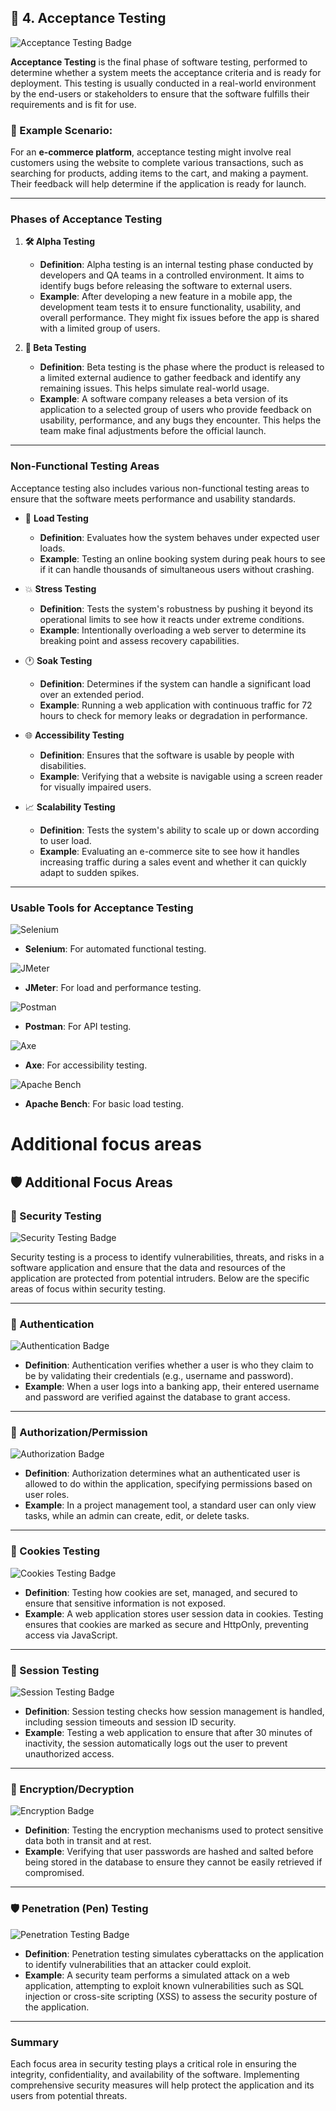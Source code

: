 
## 🎯 **4. Acceptance Testing**

![Acceptance Testing Badge](https://img.shields.io/badge/Acceptance_Testing-7E57C2?style=for-the-badge)

**Acceptance Testing** is the final phase of software testing, performed to determine whether a system meets the acceptance criteria and is ready for deployment. This testing is usually conducted in a real-world environment by the end-users or stakeholders to ensure that the software fulfills their requirements and is fit for use.

### 📝 Example Scenario:
For an **e-commerce platform**, acceptance testing might involve real customers using the website to complete various transactions, such as searching for products, adding items to the cart, and making a payment. Their feedback will help determine if the application is ready for launch.

---

### **Phases of Acceptance Testing**

1. **🛠️ Alpha Testing**
   - **Definition**: Alpha testing is an internal testing phase conducted by developers and QA teams in a controlled environment. It aims to identify bugs before releasing the software to external users.
   - **Example**: After developing a new feature in a mobile app, the development team tests it to ensure functionality, usability, and overall performance. They might fix issues before the app is shared with a limited group of users.

2. **🔬 Beta Testing**
   - **Definition**: Beta testing is the phase where the product is released to a limited external audience to gather feedback and identify any remaining issues. This helps simulate real-world usage.
   - **Example**: A software company releases a beta version of its application to a selected group of users who provide feedback on usability, performance, and any bugs they encounter. This helps the team make final adjustments before the official launch.

---

### **Non-Functional Testing Areas**

Acceptance testing also includes various non-functional testing areas to ensure that the software meets performance and usability standards.

- 🚦 **Load Testing**
  - **Definition**: Evaluates how the system behaves under expected user loads.
  - **Example**: Testing an online booking system during peak hours to see if it can handle thousands of simultaneous users without crashing.
  
- 💥 **Stress Testing**
  - **Definition**: Tests the system's robustness by pushing it beyond its operational limits to see how it reacts under extreme conditions.
  - **Example**: Intentionally overloading a web server to determine its breaking point and assess recovery capabilities.

- 🕐 **Soak Testing**
  - **Definition**: Determines if the system can handle a significant load over an extended period.
  - **Example**: Running a web application with continuous traffic for 72 hours to check for memory leaks or degradation in performance.

- 🌐 **Accessibility Testing**
  - **Definition**: Ensures that the software is usable by people with disabilities.
  - **Example**: Verifying that a website is navigable using a screen reader for visually impaired users.

- 📈 **Scalability Testing**
  - **Definition**: Tests the system's ability to scale up or down according to user load.
  - **Example**: Evaluating an e-commerce site to see how it handles increasing traffic during a sales event and whether it can quickly adapt to sudden spikes.

---

### **Usable Tools for Acceptance Testing**

![Selenium](https://img.shields.io/badge/Selenium-43B02A?style=for-the-badge&logo=selenium&logoColor=white) 
- **Selenium**: For automated functional testing.

![JMeter](https://img.shields.io/badge/JMeter-D5A025?style=for-the-badge&logo=apache&logoColor=white) 
- **JMeter**: For load and performance testing.

![Postman](https://img.shields.io/badge/Postman-FF6C37?style=for-the-badge&logo=postman&logoColor=white) 
- **Postman**: For API testing.

![Axe](https://img.shields.io/badge/Axe-00B2B8?style=for-the-badge&logoColor=white) 
- **Axe**: For accessibility testing.

![Apache Bench](https://img.shields.io/badge/Apache_Bench-0D9B1C?style=for-the-badge) 
- **Apache Bench**: For basic load testing.

# Additional focus areas

## 🛡️ Additional Focus Areas

### 🔐 Security Testing

![Security Testing Badge](https://img.shields.io/badge/Security_Testing-FF9800?style=for-the-badge)

Security testing is a process to identify vulnerabilities, threats, and risks in a software application and ensure that the data and resources of the application are protected from potential intruders. Below are the specific areas of focus within security testing.

---

### 🔑 Authentication

![Authentication Badge](https://img.shields.io/badge/Authentication-3F51B5?style=for-the-badge)

- **Definition**: Authentication verifies whether a user is who they claim to be by validating their credentials (e.g., username and password).
- **Example**: When a user logs into a banking app, their entered username and password are verified against the database to grant access.

---

### 📝 Authorization/Permission

![Authorization Badge](https://img.shields.io/badge/Authorization-2196F3?style=for-the-badge)

- **Definition**: Authorization determines what an authenticated user is allowed to do within the application, specifying permissions based on user roles.
- **Example**: In a project management tool, a standard user can only view tasks, while an admin can create, edit, or delete tasks.

---

### 🍪 Cookies Testing

![Cookies Testing Badge](https://img.shields.io/badge/Cookies_Testing-FF5722?style=for-the-badge)

- **Definition**: Testing how cookies are set, managed, and secured to ensure that sensitive information is not exposed.
- **Example**: A web application stores user session data in cookies. Testing ensures that cookies are marked as secure and HttpOnly, preventing access via JavaScript.

---

### 🔐 Session Testing

![Session Testing Badge](https://img.shields.io/badge/Session_Testing-8BC34A?style=for-the-badge)

- **Definition**: Session testing checks how session management is handled, including session timeouts and session ID security.
- **Example**: Testing a web application to ensure that after 30 minutes of inactivity, the session automatically logs out the user to prevent unauthorized access.

---

### 🔑 Encryption/Decryption

![Encryption Badge](https://img.shields.io/badge/Encryption-673AB7?style=for-the-badge)

- **Definition**: Testing the encryption mechanisms used to protect sensitive data both in transit and at rest.
- **Example**: Verifying that user passwords are hashed and salted before being stored in the database to ensure they cannot be easily retrieved if compromised.

---

### 🛡️ Penetration (Pen) Testing

![Penetration Testing Badge](https://img.shields.io/badge/Penetration_Testing-E91E63?style=for-the-badge)

- **Definition**: Penetration testing simulates cyberattacks on the application to identify vulnerabilities that an attacker could exploit.
- **Example**: A security team performs a simulated attack on a web application, attempting to exploit known vulnerabilities such as SQL injection or cross-site scripting (XSS) to assess the security posture of the application.

---

### Summary
Each focus area in security testing plays a critical role in ensuring the integrity, confidentiality, and availability of the software. Implementing comprehensive security measures will help protect the application and its users from potential threats.
